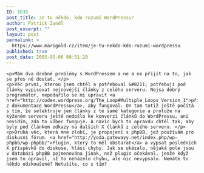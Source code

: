 ```yaml
---
ID: 1635
post_title: Je tu někdo, kdo rozumí WordPressu?
author: Patrick Zandl
post_excerpt: ""
layout: post
permalink: >
  https://www.marigold.cz/item/je-tu-nekdo-kdo-rozumi-wordpressu
published: true
post_date: 2005-05-06 08:51:20
---
```

	<p>Mám dva drobné problémy s WordPressem a ne a ne přijít na to, jak se přes ně dostat. </p>
	<p>Věc první, kterou jsem chtěl a potřeboval &#8211; potřebuji pod články vypisovat nejnovější články z celého serveru. Nejsa dobrý programátor, nepodařilo se mi upravit <a href="http://codex.wordpress.org/The_Loop#Multiple_Loops_Version_1">příklad z dokumentace WordPressu</a>, aby fungoval. On tam totiž ještě počítá s tím, že selektruje jen články z té samé kategorie a protože na kýženém serveru ještě nedošlo ke konverzi článků do WordPressu, ani nevidím, zda to vůbec funguje. A navíc bych to opravdu chtěl tak, aby byly pod článkem odkazy na dalších X článků z celého serveru. </p>
	<p>Druhá věc, která mne zlobí, je propojení s phpBB, jež používám pro diskusní fórum. <a href="http://yoda.gatewayy.net/index.php/wp-phpbb/wp-phpbb/">Plugin, který to měl obstarat</a> a vypsat posledních X příspěvků do diskuse, hlásí chyby. Jak se ukázalo, nějaká pole jsou v databázi phpBB pojmenována jinak, než plugin očekával, jenže když jsem to opravil, už to neházelo chybu, ale nic nevypsalo. Nemáte to někdo odzkoušené? Netušíte, co s tím?
</p>